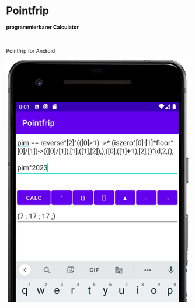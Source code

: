 # Pointfrip
**programmierbarer Calculator**

\
\
Pointfrip for Android

![calculator-image](https://raw.githubusercontent.com/pointfrip/pointfrip.github.io/main/images/pixel2image.png)

